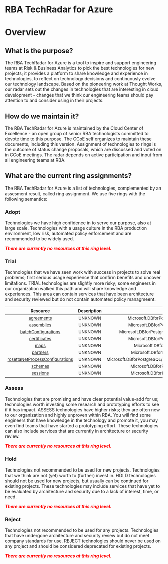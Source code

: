 
RBA TechRadar for Azure
=======================

# Overview

## What is the purpose?


The RBA TechRadar for Azure is a tool to inspire and support engineering teams at Risk & Business Analytics to pick the best technologies for new projects; it provides a platform to share knowledge and experience in technologies, to reflect on technology decisions and continuously evolve our technology landscape.  Based on the pioneering work at Thought Works, our radar sets out the changes in technologies that are interesting in cloud development - changes that we think our engineering teams should pay attention to and consider using in their projects.
## How do we maintain it?


The RBA TechRadar for Azure is maintained by the Cloud Center of Excellence - an open group of senior RBA technologists committed to devote time to this purpose.  The CCoE self organizes to maintain these documents, including this version.  Assignment of technologies to rings is the outcome of status change proposals, which are discussed and voted on in CCoE meetings.  The radar depends on active participation and input from all engineering teams at RBA.
## What are the current ring assignments?


The RBA TechRadar for Azure is a list of technologies, complemented by an assesment result, called ring assignment.  We use five rings with the following semantics:
### Adopt


Technologies we have high confidence in to serve our purpose, also at large scale.  Technologies with a usage culture in the RBA production environment, low risk, automated policy enforcement and are recommended to be widely used.  
  
***<font color="red"> There are currently no resources at this ring level. </font>***
### Trial


Technologies that we have seen work with success in projects to solve real problems;  first serious usage experience that confirm benefits and uncover limitations.  TRIAL technologies are slightly more risky; some engineers in our organization walked this path and will share knowledge and experiences.  This area can contain services that have been architecture and security reviewed but do not contain automated policy managmeent.  

|<sub>Resource</sub>|<sub>Description</sub>|<sub>Path</sub>|<sub>Status</sub>|
| :---: | :---: | :---: | :---: |
|<sub>[agreements](https://github.com/openrba/python-azure-techradar/tree/master/Microsoft.DBforPostgreSQL/integrationAccounts/agreements)</sub>|<sub>UNKNOWN</sub>|<sub>Microsoft.DBforPostgreSQL/integrationAccounts/agreements</sub>|<sub>TRIAL</sub>|
|<sub>[assemblies](https://github.com/openrba/python-azure-techradar/tree/master/Microsoft.DBforPostgreSQL/integrationAccounts/assemblies)</sub>|<sub>UNKNOWN</sub>|<sub>Microsoft.DBforPostgreSQL/integrationAccounts/assemblies</sub>|<sub>TRIAL</sub>|
|<sub>[batchConfigurations](https://github.com/openrba/python-azure-techradar/tree/master/Microsoft.DBforPostgreSQL/integrationAccounts/batchConfigurations)</sub>|<sub>UNKNOWN</sub>|<sub>Microsoft.DBforPostgreSQL/integrationAccounts/batchConfigurations</sub>|<sub>TRIAL</sub>|
|<sub>[certificates](https://github.com/openrba/python-azure-techradar/tree/master/Microsoft.DBforPostgreSQL/integrationAccounts/certificates)</sub>|<sub>UNKNOWN</sub>|<sub>Microsoft.DBforPostgreSQL/integrationAccounts/certificates</sub>|<sub>TRIAL</sub>|
|<sub>[maps](https://github.com/openrba/python-azure-techradar/tree/master/Microsoft.DBforPostgreSQL/integrationAccounts/maps)</sub>|<sub>UNKNOWN</sub>|<sub>Microsoft.DBforPostgreSQL/integrationAccounts/maps</sub>|<sub>TRIAL</sub>|
|<sub>[partners](https://github.com/openrba/python-azure-techradar/tree/master/Microsoft.DBforPostgreSQL/integrationAccounts/partners)</sub>|<sub>UNKNOWN</sub>|<sub>Microsoft.DBforPostgreSQL/integrationAccounts/partners</sub>|<sub>TRIAL</sub>|
|<sub>[rosettaNetProcessConfigurations](https://github.com/openrba/python-azure-techradar/tree/master/Microsoft.DBforPostgreSQL/integrationAccounts/rosettaNetProcessConfigurations)</sub>|<sub>UNKNOWN</sub>|<sub>Microsoft.DBforPostgreSQL/integrationAccounts/rosettaNetProcessConfigurations</sub>|<sub>TRIAL</sub>|
|<sub>[schemas](https://github.com/openrba/python-azure-techradar/tree/master/Microsoft.DBforPostgreSQL/integrationAccounts/schemas)</sub>|<sub>UNKNOWN</sub>|<sub>Microsoft.DBforPostgreSQL/integrationAccounts/schemas</sub>|<sub>TRIAL</sub>|
|<sub>[sessions](https://github.com/openrba/python-azure-techradar/tree/master/Microsoft.DBforPostgreSQL/integrationAccounts/sessions)</sub>|<sub>UNKNOWN</sub>|<sub>Microsoft.DBforPostgreSQL/integrationAccounts/sessions</sub>|<sub>TRIAL</sub>|

### Assess


Technologies that are promising and have clear potential value-add for us; technologies worth investing some research and prototyping efforts to see if it has impact.  ASSESS technologies have higher risks;  they are often new to our organization and highly unproven within RBA.  You will find some engineers that have knowledge in the technology and promote it, you may even find teams that have started a prototyping effort.  These technologies can also include services that are currently in architecture or security review.  
  
***<font color="red"> There are currently no resources at this ring level. </font>***
### Hold


Technologies not recommended to be used for new projects. Technologies that we think are not (yet) worth to (further) invest in.  HOLD technologies should not be used for new projects, but usually can be continued for existing projects.  These technologies may include services that have yet to be evaluated by architecture and security due to a lack of interest, time, or need.  
  
***<font color="red"> There are currently no resources at this ring level. </font>***
### Reject


Technologies not recommended to be used for any projects. Technologies that have undergone architecture and security review but do not meet company standards for use.  REJECT technologies should never be used on any project and should be considered deprecated for existing projects.  
  
***<font color="red"> There are currently no resources at this ring level. </font>***